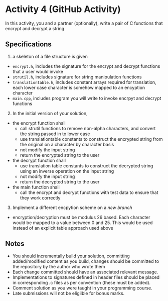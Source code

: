 # Activity 4 (GitHub Activity)

In this activity, you and a partner (optionally), write a pair of C functions that encrypt and decrypt a string. 

## Specifications

1.  a skeleton of a file structure is given
  - `encrypt.h`, includes the signature for the encrypt and decrypt functions that a user would invoke
  - `strutil.h`, includes signature for string manipulation functions
  - `translationtable.h`, includes constant arrays required for translation, each lower case character is somehow mapped to an encyption character
  - `main.cpp`, includes program you will write to invoke encrpyt and decrypt functions

2. In the initial version of your solution,
  - the encrypt function shall
      - call strutil functions to remove non-alpha characters, and convert the string passed in to lower case
      - use translationtable constants to construct the encrypted string from the original on a character by character basis 
      - not modify the input string
      - return the encrypted string to the user
  - the decrypt function shall
      -  use translation table constants to construct the decrypted string using an inverse operation on the input string
      -  not modify the input string
      -  return the decrypted string to the user
  -  the main function shall 
      - call the encrypt and decrypt functions with test data to ensure that they work correctly  

3. Implement a different encpytion scheme on a *new branch*
  - encryption/decryption must be modulus 26 based.  Each character would be mapped to a value between 0 and 25. This would be used instead of an explicit table approach used above


## Notes

- You should incrementally build your solution, committing added/modified content as you build,  changes should be committed to the repository by the author who wrote them
- Each change committed should have an associated relevant message.
- Implementations to signatures defined in header files should be placed in corresponding .c files as per convention (these must be added).
- Comment solution as you were taught in your programming course.
- Late submissions will not be eligilble for bonus marks.





